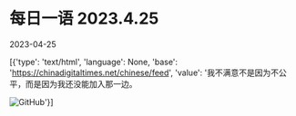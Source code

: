 # 每日一语 2023.4.25

2023-04-25

[{'type': 'text/html', 'language': None, 'base': 'https://chinadigitaltimes.net/chinese/feed', 'value': '我不满意不是因为不公平，而是因为我还没能加入那一边。

![GitHub](https://chinadigitaltimes.net/chinese/files/2023/04/2023.4.25.png)'}]